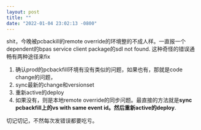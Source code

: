 ```yaml
---
layout: post
title: ""
date: "2022-01-04 23:02:13 -0800"
---
```


shit，今晚被pcbackill的remote override的环境整的不成人样。一直报一个dependent的bpas service client package的sdl not found. 这种奇怪的错误通畅有两种途径来fix
1. 确认prod的pcbackfill环境有没有类似的问题，如果也有，那就是code change的问题，
  1. sync最新的change和versionset
  2. 重新active的deploy
2. 如果没有，则是本地remote override的同步问题。最直接的方法就是**sync pcbackfill上的vs with same event id。然后重新active的deploy**.

切记切记，不然每次发错误都要吃亏。
